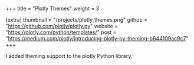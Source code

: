 +++
title = "Plotly Themes"
weight =  3

[extra]
thumbnail = "/projects/plotly_themes.png"
github = "https://github.com/plotly/plotly.py"
website = "https://plotly.com/python/templates/"
post = "https://medium.com/plotly/introducing-plotly-py-theming-b644109ac9c7"
+++

I added theming support to the plotly Python library.

<!-- more -->
